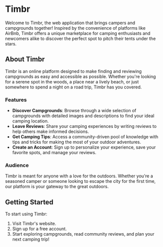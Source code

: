 # Timbr

Welcome to Timbr, the web application that brings campers and campgrounds together! Inspired by the convenience of platforms like AirBnb, Timbr offers a unique marketplace for camping enthusiasts and newcomers alike to discover the perfect spot to pitch their tents under the stars.

## About Timbr

Timbr is an online platform designed to make finding and reviewing campgrounds as easy and accessible as possible. Whether you're looking for a serene spot in the woods, a place near a lively beach, or just somewhere to spend a night on a road trip, Timbr has you covered.

### Features

- **Discover Campgrounds**: Browse through a wide selection of campgrounds with detailed images and descriptions to find your ideal camping location.
- **Leave Reviews**: Share your camping experiences by writing reviews to help others make informed decisions.
- **Get Camping Tips**: Access a community-driven pool of knowledge with tips and tricks for making the most of your outdoor adventures.
- **Create an Account**: Sign up to personalize your experience, save your favorite spots, and manage your reviews.

### Audience

Timbr is meant for anyone with a love for the outdoors. Whether you're a seasoned camper or someone looking to escape the city for the first time, our platform is your gateway to the great outdoors.

## Getting Started

To start using Timbr:

1. Visit Timbr's website.
2. Sign up for a free account.
3. Start exploring campgrounds, read community reviews, and plan your next camping trip!

